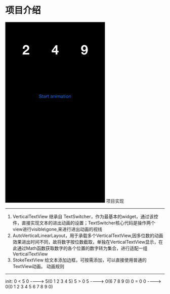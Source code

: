 项目介绍
======
![](https://github.com/chinahyong/ScrollNumAnim/blob/master/%E6%95%88%E6%9E%9C%E5%9B%BE.gif "效果图")
项目实现
______
1. VerticalTextView 继承自 TextSwitcher，作为最基本的widget，通过该控件，直接实现文本的进出动画的设置；TextSwitcher核心代码是操作两个view进行visible\gone,来进行进出动画的视线
2. AutoVerticalLinearLayout，用于承载多个VerticalTextView,因多位数的动画效果进出时间不同，故将数字按位数截取，单独在VerticalTextView显示，在此通过Math函数获取数字的各个位置的数字转为集合，进行适配一组VerticalTextView
3. StokeTextView 给文本添加边框，可按需添加，可以直接使用普通的TextView动画。
动画规则
______
init:
0 < 5
0 ----> 5(0 1 2 3 4 5)
5 > 0
5 ----> 0(6 7 8 9 0)
0 = 0
0 ----> 0(0 1 2 3 4 5 6 7 8 9 0)
